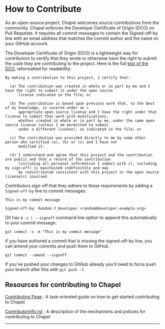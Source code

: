 # How to Contribute

As an open-source project, Chapel welcomes source contributions from 
the community.  Chapel enforces the Developer Certificate of Origin (DCO) 
on Pull Requests. It requires all commit messages to contain the 
Signed-off-by line with an email address that matches the commit 
author and the name on your GitHub account.

The Developer Certificate of Origin (DCO) is a lightweight way for 
contributors to certify that they wrote or otherwise have the right 
to submit the code they are contributing to the project. Here is the 
full [text of the DCO][0], reformatted for readability:

    By making a contribution to this project, I certify that:

      (a) The contribution was created in whole or in part by me and I have the right to submit it under the open source 
          license indicated in the file; or

      (b) The contribution is based upon previous work that, to the best of my knowledge, is covered under an > 
          appropriate open source license and I have the right under that license to submit that work with modifications, 
          whether created in whole or in part by me, under the same open source license (unless I am permitted to submit 
          under a different license), as indicated in the file; or

      (c) The contribution was provided directly to me by some other person who certified (a), (b) or (c) and I have not 
          modified it.

      (d) I understand and agree that this project and the contribution are public and that a record of the contribution 
          (including all personal information I submit with it, including my sign-off) is maintained indefinitely and may 
          be redistributed consistent with this project or the open source license(s) involved.

Contributors sign-off that they adhere to these requirements by adding a `Signed-off-by` line to commit messages.

    This is my commit message

    Signed-off-by: Random J Developer <random@developer.example.org>

Git has a `-s | --signoff` command line option to append this automatically to your commit message:

    git commit -s -m "This is my commit message"

If you have authored a commit that is missing the signed-off-by line, you can amend your commits and push them to GitHub.

    git commit --amend --signoff

If you've pushed your changes to GitHub already you'll need to force push your branch after this with `git push -f`.


## Resources for contributing to Chapel

[Contributing Page][2] : A task-oriented guide on how to get started contributing to Chapel.

[ContributorInfo.rst][1] : A description of the mechanisms and policies for contributing to Chapel

---

[0]: https://developercertificate.org/
[1]: https://github.com/chapel-lang/chapel/tree/master/doc/rst/developer/bestPractices/ContributorInfo.rst
[2]: https://chapel-lang.org/contributing.html

